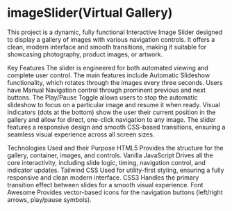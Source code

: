 # imageSlider(Virtual Gallery)

This project is a dynamic, fully functional Interactive Image Slider designed to display a gallery of images with various navigation controls. It offers a clean, modern interface and smooth transitions, making it suitable for showcasing photography, product images, or artwork.

Key Features
The slider is engineered for both automated viewing and complete user control. The main features include Automatic Slideshow functionality, which rotates through the images every three seconds. Users have Manual Navigation control through prominent previous and next buttons. The Play/Pause Toggle allows users to stop the automatic slideshow to focus on a particular image and resume it when ready. Visual Indicators (dots at the bottom) show the user their current position in the gallery and allow for direct, one-click navigation to any image. The slider features a responsive design and smooth CSS-based transitions, ensuring a seamless visual experience across all screen sizes.

Technologies Used and their Purpose
HTML5	Provides the structure for the gallery, container, images, and controls.
Vanilla JavaScript	Drives all the core interactivity, including slide logic, timing, navigation control, and indicator updates.
Tailwind CSS	Used for utility-first styling, ensuring a fully responsive and clean modern interface.
CSS3	Handles the primary transition effect between slides for a smooth visual experience.
Font Awesome	Provides vector-based icons for the navigation buttons (left/right arrows, play/pause symbols).
